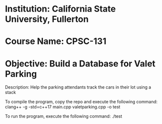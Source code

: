 # Institution: California State University, Fullerton
# Course Name: CPSC-131
# Objective: Build a Database for Valet Parking
Description: Help the parking attendants track the cars in their lot using a stack

To compile the program, copy the repo and execute the following command: clang++ -g -std=c++17 main.cpp valetparking.cpp -o test

To run the program, execute the following command: ./test

